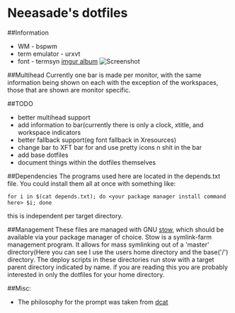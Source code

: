 Neeasade's dotfiles
===================

##Information
*   WM - bspwm
*   term emulator - urxvt
*   font - termsyn
[imgur album](http://imgur.com/a/hYQkg)
![Screenshot](http://i.imgur.com/ceexx19.png)

##Multihead
Currently one bar is made per monitor, with the same information being shown on each with the exception of the workspaces, those that are shown are monitor specific.

##TODO
*   better multihead support
*   add information to bar(currently there is only a clock, xtitle, and workspace indicators
*   better fallback support(eg font fallback in Xresources)
*   change bar to XFT bar for and use pretty icons n shit in the bar
*   add base dotfiles
*   document things within the dotfiles themselves

##Dependencies
The programs used here are located in the depends.txt file. You could install them all at once with something like:
```
for i in $(cat depends.txt); do <your package manager install command here> $i; done
```
this is independent per target directory.


##Management
These files are managed with GNU [stow](http://www.gnu.org/software/stow/manual/stow.html), which should be available via your package manager of choice. Stow is a symlink-farm management program. It allows for mass symlinking out of a 'master' directory(Here you can see I use the users home directory and the base('/') directory. The deploy scripts in these directories run stow with a target parent directory indicated by name. if you are reading this you are probably interested in only the dotfiles for your home directory.

##Misc:
*   The philosophy for the prompt was taken from [dcat](http://dcat.iotek.org/prompt/)

